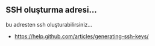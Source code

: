 ## SSH oluşturma adresi...

bu adresten ssh  oluşturabilirsiniz...
* https://help.github.com/articles/generating-ssh-keys/